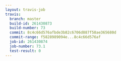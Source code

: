 ```yaml
---
layout: travis-job
travis:
  branch: master
  build-id: 261430873
  build-number: 73
  commit: 8c4c66d576afbde3b82c6706d887f58ae365680d
  commit-range: f5828989094e...8c4c66d576af
  job-id: 261430874
  job-number: 73.1
  test-result: 0
---
```

